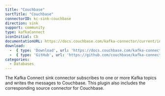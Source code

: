 ```yaml
---
title: "Couchbase"
sortTitle: "Couchbase"
connectorID: kc-sink-couchbase
direction: sink
support: community
type: kafkaConnect
iconInitial: Cb
documentationURL: https://docs.couchbase.com/kafka-connector/current/index.html
download:
  -  { type: 'Download', url: 'https://docs.couchbase.com/kafka-connector/current/release-notes.html' }
  -  { type: 'GitHub', url: 'https://github.com/couchbase/kafka-connect-couchbase' }
categories:
  - Databases
---
```


The Kafka Connect sink connector subscribes to one or more Kafka topics and writes the messages to Couchbase. This plugin also includes the corresponding source connector for Couchbase.